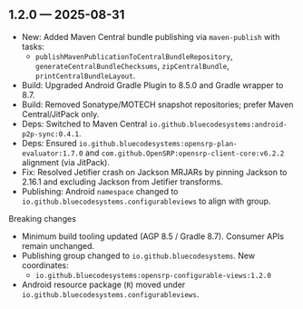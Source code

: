 ## 1.2.0 — 2025-08-31

- New: Added Maven Central bundle publishing via `maven-publish` with tasks:
  - `publishMavenPublicationToCentralBundleRepository`, `generateCentralBundleChecksums`, `zipCentralBundle`, `printCentralBundleLayout`.
- Build: Upgraded Android Gradle Plugin to 8.5.0 and Gradle wrapper to 8.7.
- Build: Removed Sonatype/MOTECH snapshot repositories; prefer Maven Central/JitPack only.
- Deps: Switched to Maven Central `io.github.bluecodesystems:android-p2p-sync:0.4.1`.
- Deps: Ensured `io.github.bluecodesystems:opensrp-plan-evaluator:1.7.0` and `com.github.OpenSRP:opensrp-client-core:v6.2.2` alignment (via JitPack).
- Fix: Resolved Jetifier crash on Jackson MRJARs by pinning Jackson to 2.16.1 and excluding Jackson from Jetifier transforms.
 - Publishing: Android `namespace` changed to `io.github.bluecodesystems.configurableviews` to align with group.

Breaking changes
- Minimum build tooling updated (AGP 8.5 / Gradle 8.7). Consumer APIs remain unchanged.
- Publishing group changed to `io.github.bluecodesystems`. New coordinates:
  - `io.github.bluecodesystems:opensrp-configurable-views:1.2.0`
 - Android resource package (`R`) moved under `io.github.bluecodesystems.configurableviews`.
